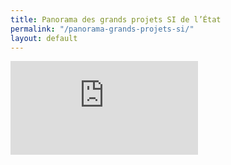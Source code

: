 ```yaml
---
title: Panorama des grands projets SI de l’État
permalink: "/panorama-grands-projets-si/"
layout: default
---
```


<div class="responsive-embed">
  <iframe src="http://panorama-grands-projets-si.modernisation.gouv.fr/" frameborder="0" allowfullscreen></iframe>
</div>
